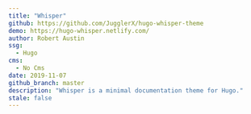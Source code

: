 ```yaml
---
title: "Whisper"
github: https://github.com/JugglerX/hugo-whisper-theme
demo: https://hugo-whisper.netlify.com/
author: Robert Austin
ssg:
  - Hugo
cms:
  - No Cms
date: 2019-11-07
github_branch: master
description: "Whisper is a minimal documentation theme for Hugo."
stale: false
---
```

